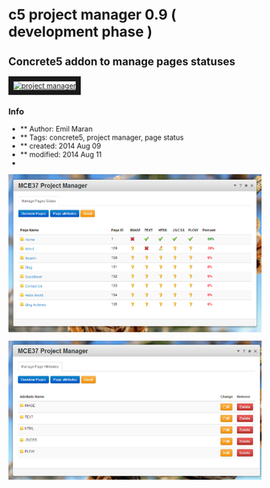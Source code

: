 c5 project manager 0.9 ( development phase )
===============

## Concrete5 addon to manage pages statuses

<a href="http://www.youtube.com/watch?feature=player_embedded&v=22suBjF2XV8" target="_blank"><img src="http://img.youtube.com/vi/22suBjF2XV8/0.jpg" 
alt="project manager" width="240" height="180" border="10" /></a>


### Info
* ** Author: Emil Maran
* ** Tags: concrete5, project manager, page status
* ** created:  2014 Aug 09
* ** modified: 2014 Aug 11
* 

[![Editor Screen](https://raw.githubusercontent.com/maranemil/project_manager/master/project_manager_addon/_doc/screen_view_project_manager_mce.png)](#overview)

[![Editor Screen](https://raw.githubusercontent.com/maranemil/project_manager/master/project_manager_addon/_doc/screen_attributes_project_manager_mce.png)](#attributes)
